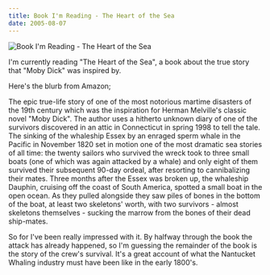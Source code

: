 ```yaml
---
title: Book I'm Reading - The Heart of the Sea
date: 2005-08-07
---
```


![Book I'm Reading - The Heart of the Sea](https://source.unsplash.com/ZYYS1kapOm8/1600x900)

I'm currently reading "The Heart of the Sea", a book about the true story that "Moby Dick" was inspired by.

Here's the blurb from Amazon;

The epic true-life story of one of the most notorious martime disasters of the 19th century which was the inspiration for Herman Melville's classic novel "Moby Dick". The author uses a hitherto unknown diary of one of the survivors discovered in an attic in Connecticut in spring 1998 to tell the tale. The sinking of the whaleship Essex by an enraged sperm whale in the Pacific in November 1820 set in motion one of the most dramatic sea stories of all time: the twenty sailors who survived the wreck took to three small boats (one of which was again attacked by a whale) and only eight of them survived their subsequent 90-day ordeal, after resorting to cannibalizing their mates. Three months after the Essex was broken up, the whaleship Dauphin, cruising off the coast of South America, spotted a small boat in the open ocean. As they pulled alongside they saw piles of bones in the bottom of the boat, at least two skeletons' worth, with two survivors - almost skeletons themselves - sucking the marrow from the bones of their dead ship-mates.

So for I've been really impressed with it. By halfway through the book the attack has already happened, so I'm guessing the remainder of the book is the story of the crew's survival. It's a great account of what the Nantucket Whaling industry must have been like in the early 1800's.